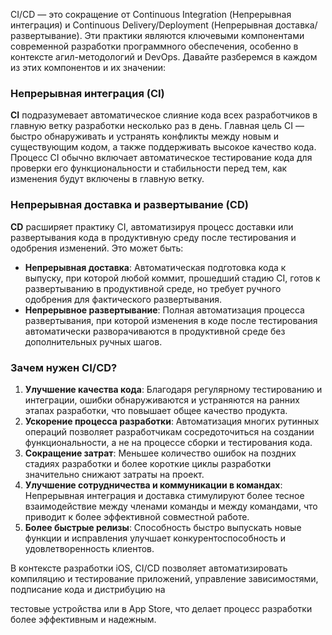 CI/CD — это сокращение от Continuous Integration (Непрерывная интеграция) и Continuous Delivery/Deployment (Непрерывная доставка/развертывание). Эти практики являются ключевыми компонентами современной разработки программного обеспечения, особенно в контексте агил-методологий и DevOps. Давайте разберемся в каждом из этих компонентов и их значении:

### Непрерывная интеграция (CI)

**CI** подразумевает автоматическое слияние кода всех разработчиков в главную ветку разработки несколько раз в день. Главная цель CI — быстро обнаруживать и устранять конфликты между новым и существующим кодом, а также поддерживать высокое качество кода. Процесс CI обычно включает автоматическое тестирование кода для проверки его функциональности и стабильности перед тем, как изменения будут включены в главную ветку.

### Непрерывная доставка и развертывание (CD)

**CD** расширяет практику CI, автоматизируя процесс доставки или развертывания кода в продуктивную среду после тестирования и одобрения изменений. Это может быть:

- **Непрерывная доставка**: Автоматическая подготовка кода к выпуску, при которой любой коммит, прошедший стадию CI, готов к развертыванию в продуктивной среде, но требует ручного одобрения для фактического развертывания.
- **Непрерывное развертывание**: Полная автоматизация процесса развертывания, при которой изменения в коде после тестирования автоматически разворачиваются в продуктивной среде без дополнительных ручных шагов.

### Зачем нужен CI/CD?

1. **Улучшение качества кода**: Благодаря регулярному тестированию и интеграции, ошибки обнаруживаются и устраняются на ранних этапах разработки, что повышает общее качество продукта.
2. **Ускорение процесса разработки**: Автоматизация многих рутинных операций позволяет разработчикам сосредоточиться на создании функциональности, а не на процессе сборки и тестирования кода.
3. **Сокращение затрат**: Меньшее количество ошибок на поздних стадиях разработки и более короткие циклы разработки значительно снижают затраты на проект.
4. **Улучшение сотрудничества и коммуникации в командах**: Непрерывная интеграция и доставка стимулируют более тесное взаимодействие между членами команды и между командами, что приводит к более эффективной совместной работе.
5. **Более быстрые релизы**: Способность быстро выпускать новые функции и исправления улучшает конкурентоспособность и удовлетворенность клиентов.

В контексте разработки iOS, CI/CD позволяет автоматизировать компиляцию и тестирование приложений, управление зависимостями, подписание кода и дистрибуцию на

 тестовые устройства или в App Store, что делает процесс разработки более эффективным и надежным.